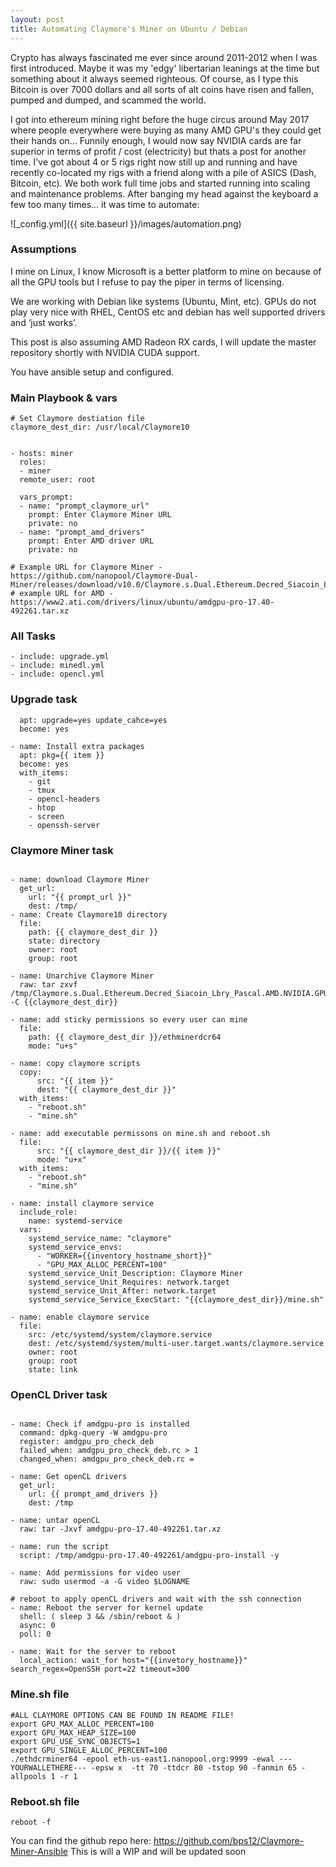 ```yaml
---
layout: post
title: Automating Claymore's Miner on Ubuntu / Debian
---
```


Crypto has always fascinated me ever since around 2011-2012 when I was first introduced. Maybe it was my 'edgy' libertarian leanings at the time but something about it always seemed righteous. Of course, as I type this Bitcoin is over 7000 dollars and all sorts of alt coins have risen and fallen, pumped and dumped, and scammed the world. 

I got into ethereum mining right before the huge circus around May 2017 where people everywhere were buying as many AMD GPU's they could get their hands on... Funnily enough, I would now say NVIDIA cards are far superior in terms of profit / cost (electricity) but thats a post for another time. I've got about 4 or 5 rigs right now still up and running and have recently co-located my rigs with a friend along with a pile of ASICS (Dash, Bitcoin, etc). We both work full time jobs and started running into scaling and maintenance problems. After banging my head against the keyboard a few too many times… it was time to automate:

![_config.yml]({{ site.baseurl }}/images/automation.png)

### Assumptions
I mine on Linux, I know Microsoft is a better platform to mine on because of all the GPU tools but I refuse to pay the piper in terms of licensing. 

We are working with Debian like systems (Ubuntu, Mint, etc). GPUs do not play very nice with RHEL,  CentOS etc and debian has well supported drivers and ‘just works’. 

This post is also assuming AMD Radeon RX cards, I will update the master repository shortly with NVIDIA CUDA support. 

You have ansible setup and configured. 

### Main Playbook & vars


```---
# Set Claymore destiation file
claymore_dest_dir: /usr/local/Claymore10
```

```---

- hosts: miner
  roles:
  - miner
  remote_user: root

  vars_prompt:
  - name: "prompt_claymore_url"
    prompt: Enter Claymore Miner URL
    private: no
  - name: "prompt_amd_drivers"
    prompt: Enter AMD driver URL
    private: no

# Example URL for Claymore Miner - https://github.com/nanopool/Claymore-Dual-Miner/releases/download/v10.0/Claymore.s.Dual.Ethereum.Decred_Siacoin_Lbry_Pascal.AMD.NVIDIA.GPU.Miner.v10.0.-.LINUX.tar.gz
# example URL for AMD -  https://www2.ati.com/drivers/linux/ubuntu/amdgpu-pro-17.40-492261.tar.xz
```


### All Tasks

```---
- include: upgrade.yml
- include: minedl.yml
- include: opencl.yml
```

### Upgrade task
```- name: Apt update / upgrade
  apt: upgrade=yes update_cahce=yes
  become: yes

- name: Install extra packages
  apt: pkg={{ item }}
  become: yes
  with_items:
    - git
    - tmux
    - opencl-headers
    - htop
    - screen
    - openssh-server
```

### Claymore Miner task
```---

- name: download Claymore Miner
  get_url:
    url: "{{ prompt_url }}"
    dest: /tmp/
- name: Create Claymore10 directory
  file:
    path: {{ claymore_dest_dir }}
    state: directory
    owner: root
    group: root

- name: Unarchive Claymore Miner
  raw: tar zxvf /tmp/Claymore.s.Dual.Ethereum.Decred_Siacoin_Lbry_Pascal.AMD.NVIDIA.GPU.Miner.v10.0.-.LINUX.tar.gz -C {{claymore_dest_dir}}

- name: add sticky permissions so every user can mine
  file:
    path: {{ claymore_dest_dir }}/ethminerdcr64
    mode: "u+s"

- name: copy claymore scripts
  copy:
      src: "{{ item }}"
      dest: "{{ claymore_dest_dir }}"
  with_items:
    - "reboot.sh"
    - "mine.sh"

- name: add executable permissons on mine.sh and reboot.sh
  file:
      src: "{{ claymore_dest_dir }}/{{ item }}"
      mode: "u+x"
  with_items:
    - "reboot.sh"
    - "mine.sh"

- name: install claymore service
  include_role:
    name: systemd-service
  vars:
    systemd_service_name: "claymore"
    systemd_service_envs:
      - "WORKER={{inventory_hostname_short}}"
      - "GPU_MAX_ALLOC_PERCENT=100"
    systemd_service_Unit_Description: Claymore Miner
    systemd_service_Unit_Requires: network.target
    systemd_service_Unit_After: network.target
    systemd_service_Service_ExecStart: "{{claymore_dest_dir}}/mine.sh"

- name: enable claymore service
  file:
    src: /etc/systemd/system/claymore.service
    dest: /etc/systemd/system/multi-user.target.wants/claymore.service
    owner: root
    group: root
    state: link
```


### OpenCL Driver task
```---

- name: Check if amdgpu-pro is installed
  command: dpkg-query -W amdgpu-pro
  register: amdgpu_pro_check_deb
  failed_when: amdgpu_pro_check_deb.rc > 1
  changed_when: amdgpu_pro_check_deb.rc =

- name: Get openCL drivers
  get_url:
    url: {{ prompt_amd_drivers }}
    dest: /tmp

- name: untar openCL
  raw: tar -Jxvf amdgpu-pro-17.40-492261.tar.xz

- name: run the script
  script: /tmp/amdgpu-pro-17.40-492261/amdgpu-pro-install -y

- name: Add permissions for video user
  raw: sudo usermod -a -G video $LOGNAME

# reboot to apply openCL drivers and wait with the ssh connection
- name: Reboot the server for kernel update
  shell: ( sleep 3 && /sbin/reboot & )
  async: 0
  poll: 0

- name: Wait for the server to reboot
  local_action: wait_for host="{{invetory_hostname}}" search_regex=OpenSSH port=22 timeout=300
```

### Mine.sh file
```#!/bin/sh
#ALL CLAYMORE OPTIONS CAN BE FOUND IN README FILE!
export GPU_MAX_ALLOC_PERCENT=100
export GPU_MAX_HEAP_SIZE=100
export GPU_USE_SYNC_OBJECTS=1
export GPU_SINGLE_ALLOC_PERCENT=100
./ethdcrminer64 -epool eth-us-east1.nanopool.org:9999 -ewal ---YOURWALLETHERE--- -epsw x  -tt 70 -ttdcr 80 -tstop 90 -fanmin 65 -allpools 1 -r 1
```

### Reboot.sh file
```#!/bin/sh
reboot -f
```
You can find the github repo here: <https://github.com/bps12/Claymore-Miner-Ansible>
This is will a WIP and will be updated soon
